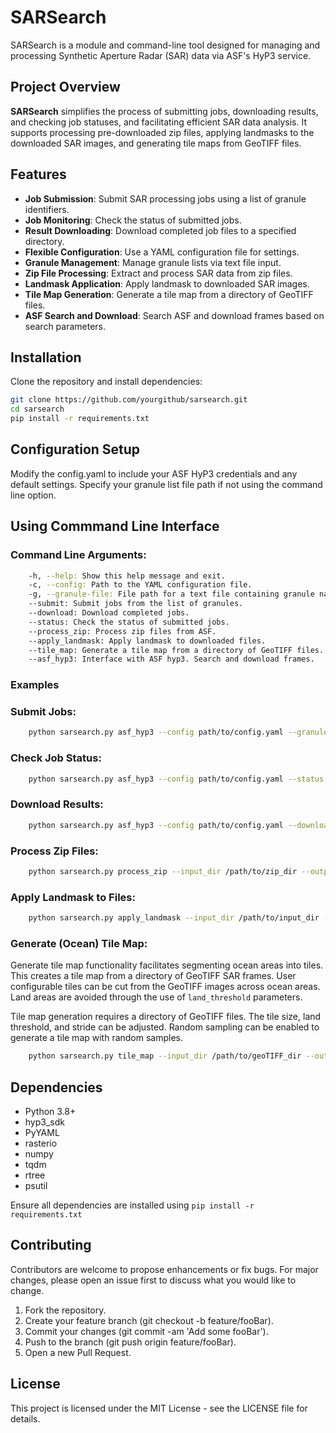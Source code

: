 # SARSearch
SARSearch is a module and command-line tool designed for managing and processing Synthetic Aperture Radar (SAR) data 
via ASF's HyP3 service.

## Project Overview
**SARSearch** simplifies the process of submitting jobs, downloading results, and checking job statuses, and facilitating 
efficient SAR data analysis. It supports processing pre-downloaded zip files, applying landmasks to the downloaded 
SAR images, and generating tile maps from GeoTIFF files.

## Features
- **Job Submission**: Submit SAR processing jobs using a list of granule identifiers.
- **Job Monitoring**: Check the status of submitted jobs.
- **Result Downloading**: Download completed job files to a specified directory.
- **Flexible Configuration**: Use a YAML configuration file for settings.
- **Granule Management**: Manage granule lists via text file input.
- **Zip File Processing**: Extract and process SAR data from zip files.
- **Landmask Application**: Apply landmask to downloaded SAR images.
- **Tile Map Generation**: Generate a tile map from a directory of GeoTIFF files.
- **ASF Search and Download**: Search ASF and download frames based on search parameters.

## Installation
Clone the repository and install dependencies:

```bash
git clone https://github.com/yourgithub/sarsearch.git
cd sarsearch
pip install -r requirements.txt
```

## Configuration Setup
Modify the config.yaml to include your ASF HyP3 credentials and any default settings. Specify your 
granule list file path if not using the command line option.

## Using Commmand Line Interface
### Command Line Arguments:
```bash
    -h, --help: Show this help message and exit.
    -c, --config: Path to the YAML configuration file.
    -g, --granule-file: File path for a text file containing granule names.
    --submit: Submit jobs from the list of granules.
    --download: Download completed jobs.
    --status: Check the status of submitted jobs.
    --process_zip: Process zip files from ASF.
    --apply_landmask: Apply landmask to downloaded files.
    --tile_map: Generate a tile map from a directory of GeoTIFF files.
    --asf_hyp3: Interface with ASF hyp3. Search and download frames.
```

### Examples

### Submit Jobs:
```bash
    python sarsearch.py asf_hyp3 --config path/to/config.yaml --granule-file path/to/granules.txt --submit
```

### Check Job Status:
```bash
    python sarsearch.py asf_hyp3 --config path/to/config.yaml --status job_name
```

### Download Results:
```bash
    python sarsearch.py asf_hyp3 --config path/to/config.yaml --download /path/to/download_dir --job_name job_name
```

### Process Zip Files:
```bash
    python sarsearch.py process_zip --input_dir /path/to/zip_dir --output_dir /path/to/dest_dir --num_processes 4
```    

### Apply Landmask to Files:
```bash
    python sarsearch.py apply_landmask --input_dir /path/to/input_dir --output_dir /path/to/output_dir --landcover_tif /path/to/landcover.tif
```    
    
### Generate (Ocean) Tile Map:
Generate tile map functionality facilitates segmenting ocean areas into tiles. 
This creates a tile map from a directory of GeoTIFF SAR frames. User configurable tiles can be cut from the GeoTIFF 
images across ocean areas. Land areas are avoided through the use of `land_threshold` parameters.

Tile map generation requires a directory of GeoTIFF files. The tile size, land threshold, and stride can be adjusted. 
Random sampling can be enabled to generate a tile map with random samples. 
```bash
    python sarsearch.py tile_map --input_dir /path/to/geoTIFF_dir --output_file /path/to/tile_map.json --tile_size 500 --land_threshold 0.1 --stride 0.5 --random_sampling False --num_random_samples 1000
```    

## Dependencies

- Python 3.8+
- hyp3_sdk 
- PyYAML 
- rasterio
- numpy
- tqdm
- rtree
- psutil

Ensure all dependencies are installed using `pip install -r requirements.txt`

## Contributing
Contributors are welcome to propose enhancements or fix bugs. For major changes, 
please open an issue first to discuss what you would like to change.

1. Fork the repository. 
1. Create your feature branch (git checkout -b feature/fooBar).
1. Commit your changes (git commit -am 'Add some fooBar').
1. Push to the branch (git push origin feature/fooBar).
1. Open a new Pull Request.

## License
This project is licensed under the MIT License - see the LICENSE file for details.
